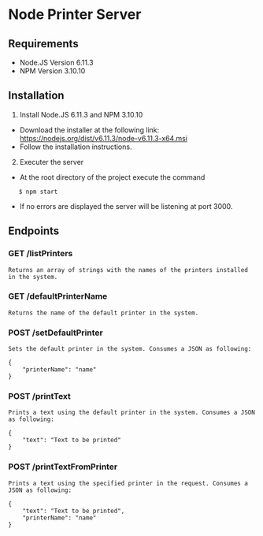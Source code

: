 # Node Printer Server

## Requirements
- Node.JS Version 6.11.3
- NPM Version 3.10.10

## Installation

1) Install Node.JS 6.11.3 and NPM 3.10.10
- Download the installer at the following link: https://nodejs.org/dist/v6.11.3/node-v6.11.3-x64.msi
- Follow the installation instructions.

2) Executer the server 
- At the root directory of the project execute the command
```
   $ npm start
```
- If no errors are displayed the server will be listening at port 3000.

## Endpoints

### GET /listPrinters
    Returns an array of strings with the names of the printers installed in the system.
### GET /defaultPrinterName
    Returns the name of the default printer in the system.
### POST /setDefaultPrinter
    Sets the default printer in the system. Consumes a JSON as following:

    {
        "printerName": "name"
    }

### POST /printText
    Prints a text using the default printer in the system. Consumes a JSON as following:

    {
        "text": "Text to be printed"
    }

### POST /printTextFromPrinter
    Prints a text using the specified printer in the request. Consumes a JSON as following:

    {
        "text": "Text to be printed",
        "printerName": "name"
    }
